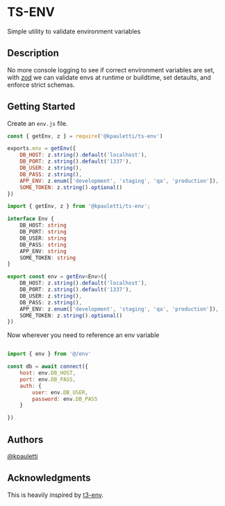 # TS-ENV

Simple utility to validate environment variables

## Description

No more console logging to see if correct environment variables are set, with [zod](https://zod.dev/) 
we can validate envs at runtime or buildtime, set detaults, and enforce strict schemas. 

## Getting Started

Create an `env.js` file.

```js
const { getEnv, z } = require('@kpauletti/ts-env')

exports.env = getEnv({
    DB_HOST: z.string().default('localhost'),
    DB_PORT: z.string().default('1337'),
    DB_USER: z.string(),
    DB_PASS: z.string(),
    APP_ENV: z.enum(['development', 'staging', 'qa', 'production']),
    SOME_TOKEN: z.string().optional()
})
```


```ts
import { getEnv, z } from '@kpauletti/ts-env';

interface Env {
    DB_HOST: string
    DB_PORT: string
    DB_USER: string
    DB_PASS: string
    APP_ENV: string
    SOME_TOKEN: string
}

export const env = getEnv<Env>({
    DB_HOST: z.string().default('localhost'),
    DB_PORT: z.string().default('1337'),
    DB_USER: z.string(),
    DB_PASS: z.string(),
    APP_ENV: z.enum(['development', 'staging', 'qa', 'production']),
    SOME_TOKEN: z.string().optional()
})
```

Now wherever you need to reference an env variable

```js

import { env } from '@/env'

const db = await connect({
    host: env.DB_HOST,
    port: env.DB_PASS,
    auth: {
        user: env.DB_USER,
        password: env.DB_PASS
    }

})
```

## Authors

[@kpauletti](https://github.com/kpauletti)


## Acknowledgments

This is heavily inspired by [t3-env](https://env.t3.gg/).

